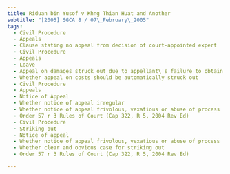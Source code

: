 ```yaml
---
title: Riduan bin Yusof v Khng Thian Huat and Another 
subtitle: "[2005] SGCA 8 / 07\_February\_2005"
tags:
  - Civil Procedure
  - Appeals
  - Clause stating no appeal from decision of court-appointed expert
  - Civil Procedure
  - Appeals
  - Leave
  - Appeal on damages struck out due to appellant\'s failure to obtain leave to appeal
  - Whether appeal on costs should be automatically struck out
  - Civil Procedure
  - Appeals
  - Notice of Appeal
  - Whether notice of appeal irregular
  - Whether notice of appeal frivolous, vexatious or abuse of process
  - Order 57 r 3 Rules of Court (Cap 322, R 5, 2004 Rev Ed)
  - Civil Procedure
  - Striking out
  - Notice of appeal
  - Whether notice of appeal frivolous, vexatious or abuse of process
  - Whether clear and obvious case for striking out
  - Order 57 r 3 Rules of Court (Cap 322, R 5, 2004 Rev Ed)

---
```


